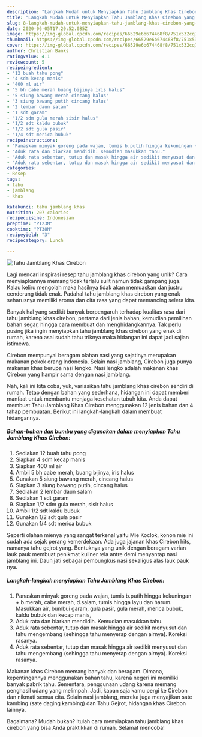 ```yaml
---
description: "Langkah Mudah untuk Menyiapkan Tahu Jamblang Khas Cirebon yang Bikin Ngiler"
title: "Langkah Mudah untuk Menyiapkan Tahu Jamblang Khas Cirebon yang Bikin Ngiler"
slug: 8-langkah-mudah-untuk-menyiapkan-tahu-jamblang-khas-cirebon-yang-bikin-ngiler
date: 2020-06-05T17:20:52.085Z
image: https://img-global.cpcdn.com/recipes/66529e6b674468f8/751x532cq70/tahu-jamblang-khas-cirebon-foto-resep-utama.jpg
thumbnail: https://img-global.cpcdn.com/recipes/66529e6b674468f8/751x532cq70/tahu-jamblang-khas-cirebon-foto-resep-utama.jpg
cover: https://img-global.cpcdn.com/recipes/66529e6b674468f8/751x532cq70/tahu-jamblang-khas-cirebon-foto-resep-utama.jpg
author: Christian Banks
ratingvalue: 4.1
reviewcount: 5
recipeingredient:
- "12 buah tahu pong"
- "4 sdm kecap manis"
- "400 ml air"
- "5 bh cabe merah buang bijinya iris halus"
- "5 siung bawang merah cincang halus"
- "3 siung bawang putih cincang halus"
- "2 lembar daun salam"
- "1 sdt garam"
- "1/2 sdm gula merah sisir halus"
- "1/2 sdt kaldu bubuk"
- "1/2 sdt gula pasir"
- "1/4 sdt merica bubuk"
recipeinstructions:
- "Panaskan minyak goreng pada wajan, tumis b.putih hingga kekuningan + b.merah, cabe merah, d.salam, tumis hingga layu dan harum. Masukkan air, bumbui garam, gula pasir, gula merah, merica bubuk, kaldu bubuk dan kecap manis,"
- "Aduk rata dan biarkan mendidih. Kemudian masukkan tahu."
- "Aduk rata sebentar, tutup dan masak hingga air sedikit menyusut dan tahu mengembang (sehingga tahu menyerap dengan airnya). Koreksi rasanya."
- "Aduk rata sebentar, tutup dan masak hingga air sedikit menyusut dan tahu mengembang (sehingga tahu menyerap dengan airnya). Koreksi rasanya."
categories:
- Resep
tags:
- tahu
- jamblang
- khas

katakunci: tahu jamblang khas 
nutrition: 207 calories
recipecuisine: Indonesian
preptime: "PT23M"
cooktime: "PT38M"
recipeyield: "3"
recipecategory: Lunch

---
```



![Tahu Jamblang Khas Cirebon](https://img-global.cpcdn.com/recipes/66529e6b674468f8/751x532cq70/tahu-jamblang-khas-cirebon-foto-resep-utama.jpg)

Lagi mencari inspirasi resep tahu jamblang khas cirebon yang unik? Cara menyiapkannya memang tidak terlalu sulit namun tidak gampang juga. Kalau keliru mengolah maka hasilnya tidak akan memuaskan dan justru cenderung tidak enak. Padahal tahu jamblang khas cirebon yang enak seharusnya memiliki aroma dan cita rasa yang dapat memancing selera kita.

Banyak hal yang sedikit banyak berpengaruh terhadap kualitas rasa dari tahu jamblang khas cirebon, pertama dari jenis bahan, kemudian pemilihan bahan segar, hingga cara membuat dan menghidangkannya. Tak perlu pusing jika ingin menyiapkan tahu jamblang khas cirebon yang enak di rumah, karena asal sudah tahu triknya maka hidangan ini dapat jadi sajian istimewa.

Cirebon mempunyai beragam olahan nasi yang sejatinya merupakan makanan pokok orang Indonesia. Selain nasi jamblang, Cirebon juga punya makanan khas berupa nasi lengko. Nasi lengko adalah makanan khas Cirebon yang hampir sama dengan nasi jamblang.


Nah, kali ini kita coba, yuk, variasikan tahu jamblang khas cirebon sendiri di rumah. Tetap dengan bahan yang sederhana, hidangan ini dapat memberi manfaat untuk membantu menjaga kesehatan tubuh kita. Anda dapat membuat Tahu Jamblang Khas Cirebon menggunakan 12 jenis bahan dan 4 tahap pembuatan. Berikut ini langkah-langkah dalam membuat hidangannya.

<!--inarticleads1-->

##### Bahan-bahan dan bumbu yang digunakan dalam menyiapkan Tahu Jamblang Khas Cirebon:

1. Sediakan 12 buah tahu pong
1. Siapkan 4 sdm kecap manis
1. Siapkan 400 ml air
1. Ambil 5 bh cabe merah, buang bijinya, iris halus
1. Gunakan 5 siung bawang merah, cincang halus
1. Siapkan 3 siung bawang putih, cincang halus
1. Sediakan 2 lembar daun salam
1. Sediakan 1 sdt garam
1. Siapkan 1/2 sdm gula merah, sisir halus
1. Ambil 1/2 sdt kaldu bubuk
1. Gunakan 1/2 sdt gula pasir
1. Gunakan 1/4 sdt merica bubuk


Seperti olahan mienya yang sangat terkenal yaitu Mie Koclok, konon mie ini sudah ada sejak perang kemerdekaan. Ada juga jajanan khas Cirebon hits, namanya tahu gejrot yang. Bentuknya yang unik dengan beragam varian lauk pauk membuat penikmat kuliner rela antre demi menyantap nasi jamblang ini. Daun jati sebagai pembungkus nasi sekaligus alas lauk pauk nya. 

<!--inarticleads2-->

##### Langkah-langkah menyiapkan Tahu Jamblang Khas Cirebon:

1. Panaskan minyak goreng pada wajan, tumis b.putih hingga kekuningan + b.merah, cabe merah, d.salam, tumis hingga layu dan harum. Masukkan air, bumbui garam, gula pasir, gula merah, merica bubuk, kaldu bubuk dan kecap manis,
1. Aduk rata dan biarkan mendidih. Kemudian masukkan tahu.
1. Aduk rata sebentar, tutup dan masak hingga air sedikit menyusut dan tahu mengembang (sehingga tahu menyerap dengan airnya). Koreksi rasanya.
1. Aduk rata sebentar, tutup dan masak hingga air sedikit menyusut dan tahu mengembang (sehingga tahu menyerap dengan airnya). Koreksi rasanya.


Makanan khas Cirebon memang banyak dan beragam. Dimana, kepentingannya menggunakan bahan tahu, karena negeri ini memiliki banyak pabrik tahu. Sementara, penggunaan udang karena memang penghasil udang yang melimpah. Jadi, kapan saja kamu pergi ke Cirebon dan nikmati semua cita. Selain nasi jamblang, mereka juga menyajikan sate kambing (sate daging kambing) dan Tahu Gejrot, hidangan khas Cirebon lainnya. 

Bagaimana? Mudah bukan? Itulah cara menyiapkan tahu jamblang khas cirebon yang bisa Anda praktikkan di rumah. Selamat mencoba!
